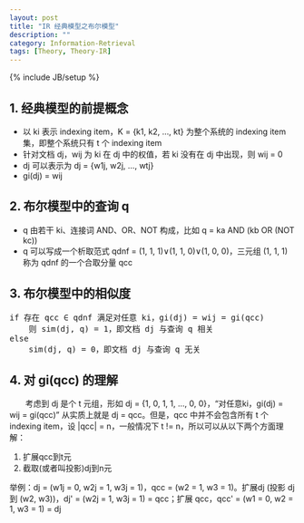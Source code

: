 ```yaml
---
layout: post
title: "IR 经典模型之布尔模型"
description: ""
category: Information-Retrieval
tags: [Theory, Theory-IR]
---
```

{% include JB/setup %}

## 1. 经典模型的前提概念

* 以 ki 表示 indexing item，K = {k1, k2, …, kt} 为整个系统的 indexing item 集，即整个系统只有 t 个 indexing item  
* 针对文档 dj，wij 为 ki 在 dj 中的权值，若 ki 没有在 dj 中出现，则 wij = 0  
* dj 可以表示为 dj = {w1j, w2j, …, wtj}
* gi(dj) = wij

## 2. 布尔模型中的查询 q

* q 由若干 ki、连接词 AND、OR、NOT 构成，比如 q = ka AND (kb OR (NOT kc))  
* q 可以写成一个析取范式 qdnf = (1, 1, 1)∨(1, 1, 0)∨(1, 0, 0)，三元组 (1, 1, 1) 称为 qdnf 的一个合取分量 qcc  

## 3. 布尔模型中的相似度

<pre class="prettyprint linenums">
if 存在 qcc ∈ qdnf 满足对任意 ki，gi(dj) = wij = gi(qcc) 
	则 sim(dj, q) = 1，即文档 dj 与查询 q 相关  
else 
	sim(dj, q) = 0，即文档 dj 与查询 q 无关 
</pre>

## 4. 对 gi(qcc) 的理解

　　考虑到 dj 是个 t 元组，形如 dj = {1, 0, 1, 1, ..., 0, 0}，“对任意ki，gi(dj) = wij = gi(qcc)” 从实质上就是 dj = qcc。但是，qcc 中并不会包含所有 t 个 indexing item，设 |qcc| = n，一般情况下 t != n，所以可以从以下两个方面理解：

1. 扩展qcc到t元  
2. 截取(或者叫投影)dj到n元  

举例：dj = (w1j = 0, w2j = 1, w3j = 1)，qcc = (w2 = 1, w3 = 1)。扩展dj (投影 dj 到 (w2, w3))，dj' = (w2j = 1, w3j = 1) = qcc；扩展 qcc，qcc' = (w1 = 0, w2 = 1, w3 = 1) = dj
